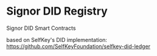 # Signor DID Registry 
Signor DID Smart Contracts

based on SelfKey's DID implementation: https://github.com/SelfKeyFoundation/selfkey-did-ledger

